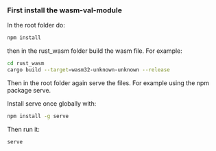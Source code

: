 ### First install the wasm-val-module
In the root folder do:

```bash
npm install
```

then in the rust_wasm folder build the wasm file. For example:

```bash
cd rust_wasm
cargo build --target=wasm32-unknown-unknown --release
```

Then in the root folder again serve the files. For example using the npm package serve.

Install serve once globally with:

```bash
npm install -g serve
```

Then run it:

```
serve
```